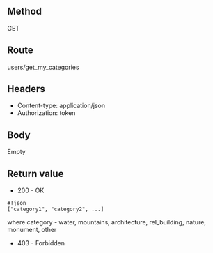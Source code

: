 ## Method ##

GET

## Route ##

users/get_my_categories

## Headers ##

* Content-type: application/json
* Authorization: token

## Body ##

Empty 

## Return value ##

* 200 - OK

```
#!json
["category1", "category2", ...]
```   
where category - water, mountains, architecture, rel_building, nature, monument, other

* 403 - Forbidden